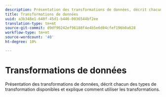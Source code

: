 ```yaml
---
description: Présentation des transformations de données, décrit chacun des types de transformation disponibles et explique comment utiliser les transformations.
title: Transformations de données
uuid: a3b348e1-640f-45d1-b446-0036544bf2ee
translation-type: tm+mt
source-git-commit: d9df90242ef96188f4e4b5e6d04cfef196b0a628
workflow-type: tm+mt
source-wordcount: '40'
ht-degree: 10%

---
```



# Transformations de données

Présentation des transformations de données, décrit chacun des types de transformation disponibles et explique comment utiliser les transformations.
